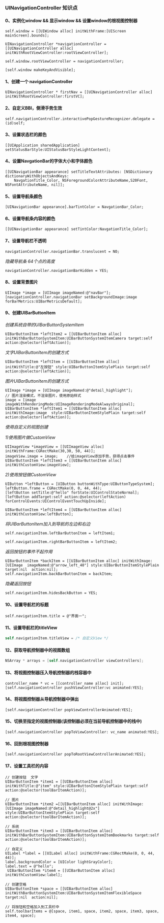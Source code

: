 ### UINavigationController 知识点

#### 0、实例化window && 显示window && 设置window的根视图控制器

```objc
self.window = [[UIWindow alloc] initWithFrame:[UIScreen mainScreen].bounds];

UINavigationController *navigationController = [[UINavigationController alloc] initWithRootViewController:rootViewController];

self.window.rootViewController = navigationController;

[self.window makeKeyAndVisible];
```

#### 1、创建一个 navigationController

```objc
UINavigationController * firstNav = [[UINavigationController alloc] initWithRootViewController:firstVC];
```

#### 2、自定义BBI，侧滑手势生效

```objc
self.navigationController.interactivePopGestureRecognizer.delegate =(id)self;
```

#### 3、设置状态栏的颜色

```objc
[[UIApplication sharedApplication] setStatusBarStyle:UIStatusBarStyleLightContent];
```

#### 4、设置NavgationBar的字体大小和字体颜色

```objc
[[UINavigationBar appearance] setTitleTextAttributes: [NSDictionary dictionaryWithObjectsAndKeys:
    NavgationTitle_Color, NSForegroundColorAttributeName,S20Font, NSFontAttributeName, nil]];
```

#### 5、设置导航条颜色

```objc
[UINavigationBar appearance].barTintColor = NavgationBar_Color;
```

#### 6、设置导航条内容的颜色

```objc
[[UINavigationBar appearance] setTintColor:NavgationTitle_Color];
```

#### 7、设置导航栏不透明

```objc
navigationController.navigationBar.translucent = NO;
```

*隐藏导航条  64个点的高度*

```objc
navigationController.navigationBarHidden = YES;
```

#### 8、设置背景图片

```objc
UIImage *image = [UIImage imageNamed:@"navBar"];
[navigationController.navigationBar setBackgroundImage:image  forBarMetrics:UIBarMetricsDefault];
```

#### 9、创建UIBarButtonItem

*创建系统自带的UIBarButtonSystemItem*

```objc
UIBarButtonItem *leftItem2 = [[UIBarButtonItem alloc] initWithBarButtonSystemItem:UIBarButtonSystemItemCamera target:self action:@selector(leftAction)];
```

*文字UIBarButtonItem的创建方式*

```objc
UIBarButtonItem *leftItem = [[UIBarButtonItem alloc] initWithTitle:@"左按钮" style:UIBarButtonItemStylePlain target:self action:@selector(leftAction)];
```

*图片UIBarButtonItem的创建方式*
		
```objc
UIImage *image = [UIImage imageNamed:@"detail_highlight"];
// 图片渲染模式，不渲染图片，使用原始样式
image = [image imageWithRenderingMode:UIImageRenderingModeAlwaysOriginal];
UIBarButtonItem *leftItem1 = [[UIBarButtonItem alloc] initWithImage:image  style:UIBarButtonItemStylePlain target:self action:@selector(leftAction)];
```

*使用自定义的视图创建*

*1)使用图片做CustomView*

```objc
UIImageView *imageView = [[UIImageView alloc] initWithFrame:CGRectMake(30,30, 50, 44)];
imageView.image = image;	//给imageView添加手势，获得点击事件
UIBarButtonItem *leftItem3 = [[UIBarButtonItem alloc] initWithCustomView:imageView];
```

*2)使用按钮做CustomView*

```objc
UIButton *leftButton = [UIButton buttonWithType:UIButtonTypeSystem];
leftButton.frame = CGRectMake(0, 0, 44, 44);
[leftButton setTitle:@"hello" forState:UIControlStateNormal];
[leftButton addTarget:self action:@selector(leftAction) forControlEvents:UIControlEventTouchUpInside];

UIBarButtonItem *leftItem4 = [[UIBarButtonItem alloc] initWithCustomView:leftButton];
```

*将UIBarButtonItem加入到导航的左边和右边*

```objc
self.navigationItem.leftBarButtonItem = leftItem1;

self.navigationItem.rightBarButtonItem = leftItem2;
```

*返回按钮的事件不起作用*

```objc
UIBarButtonItem *backItem = [[UIBarButtonItem alloc] initWithImage:[UIImage  imageNamed:@"arrow_left_40"] style:UIBarButtonItemStylePlain target:nil  action:nil];	
self.navigationItem.backBarButtonItem = backItem;
```

*隐藏返回按钮*

```objc
self.navigationItem.hidesBackButton = YES;
```

#### 10、设置导航栏的标题

```objc
self.navigationItem.title = @"界面一";
```

#### 11、设置导航栏的titleView

```objective-c
self.navigationItem.titleView = /* 自定义View */
```

#### 12、获取导航控制器中的视图数组

```objective-c
NSArray * arrays = [self.navigationController viewControllers];
```

#### 13、将视图控制器压入导航控制器的栈容器中

```objc
controller_name * vc = [[controller_name alloc] init];    
[self.navigationController pushViewController:vc animated:YES];
```

#### 14、将视图控制器从导航控制器中弹出

```objc
[self.navigationController popViewControllerAnimated:YES];
```

#### 15、切换至指定的视图控制器(该控制器必须在当前导航控制器中的栈中)

```objc
[self.navigationController popToViewController: vc_name animated:YES];
```
#### 16、回到根视图控制器

```objc
[self.navigationController popToRootViewControllerAnimated:YES];
```

#### 17、设置工具栏的内容

```objc
// 创建按钮  文字
UIBarButtonItem *item1 = [[UIBarButtonItem alloc] initWithTitle:@"item" style:UIBarButtonItemStylePlain target:self action:@selector(toolBarItemAction)];

// 图片
UIBarButtonItem *item2 =[[UIBarButtonItem alloc] initWithImage:[UIImage imageNamed:@"detail_highlight@2x"] style:UIBarButtonItemStylePlain target:self action:@selector(toolBarItemAction)];	

// 系统        
UIBarButtonItem *item3 = [[UIBarButtonItem alloc] initWithBarButtonSystemItem:UIBarButtonSystemItemBookmarks target:self action:@selector(toolBarItemAction)];	
        
// 自定义
UILabel *label = [[UILabel alloc] initWithFrame:CGRectMake(0, 0, 44, 44)];
label.backgroundColor = [UIColor lightGrayColor];
label.text = @"hello";
 UIBarButtonItem *item4 = [[UIBarButtonItem alloc] initWithCustomView:label];
        
// 创建空格
UIBarButtonItem *space = [[UIBarButtonItem alloc] initWithBarButtonSystemItem:UIBarButtonSystemItemFlexibleSpace target:nil  action:nil];
        
// 将按钮和空格加入到工具栏中
self.toolbarItems = @[space, item1, space, item2, space, item3, space, item4, space];
```